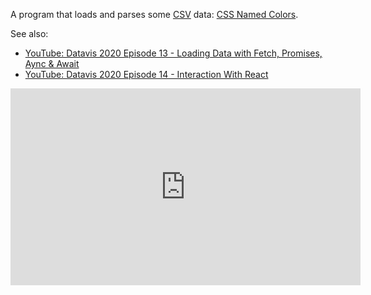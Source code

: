 A program that loads and parses some [CSV](https://en.wikipedia.org/wiki/Comma-separated_values) data: [CSS Named Colors](https://gist.github.com/curran/b236400.081a24761f7000567094914e0).


See also:

 * [YouTube: Datavis 2020 Episode 13 - Loading Data with Fetch, Promises, Aync & Await](https://www.youtube.com/watch?v=1UBraY8Z7uI&list=PL9yYRbwpkykuK6LSMLH3bAaPpXaDUXcLV&index=14)
 * [YouTube: Datavis 2020 Episode 14 - Interaction With React](https://www.youtube.com/watch?v=9zzIwsASgeo&list=PL9yYRbwpkykuK6LSMLH3bAaPpXaDUXcLV&index=15)

<iframe width="560" height="315" src="https://www.youtube.com/embed/oTUDt78qkiM" frameborder="0" allow="accelerometer; autoplay; encrypted-media; gyroscope; picture-in-picture" allowfullscreen></iframe>
